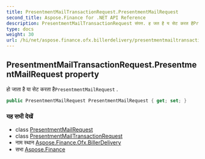 ```yaml
---
title: PresentmentMailTransactionRequest.PresentmentMailRequest
second_title: Aspose.Finance for .NET API Reference
description: PresentmentMailTransactionRequest संपत्त. ह जत है य सेट करत हैPresentmentMailRequest .
type: docs
weight: 30
url: /hi/net/aspose.finance.ofx.billerdelivery/presentmentmailtransactionrequest/presentmentmailrequest/
---
```

## PresentmentMailTransactionRequest.PresentmentMailRequest property

हो जाता है या सेट करता है`PresentmentMailRequest` .

```csharp
public PresentmentMailRequest PresentmentMailRequest { get; set; }
```

### यह सभी देखें

* class [PresentmentMailRequest](../../presentmentmailrequest/)
* class [PresentmentMailTransactionRequest](../)
* नाम स्थान [Aspose.Finance.Ofx.BillerDelivery](../../presentmentmailtransactionrequest/)
* सभा [Aspose.Finance](../../../)


